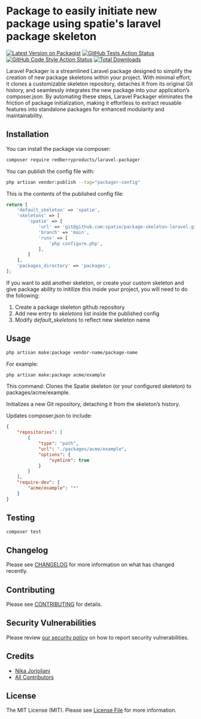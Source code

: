 # Package to easily initiate new package using spatie's laravel package skeleton

[![Latest Version on Packagist](https://img.shields.io/packagist/v/redberryproducts/laravel-packager.svg?style=flat-square)](https://packagist.org/packages/redberryproducts/laravel-packager)
[![GitHub Tests Action Status](https://img.shields.io/github/actions/workflow/status/redberryproducts/laravel-packager/run-tests.yml?branch=main&label=tests&style=flat-square)](https://github.com/redberryproducts/laravel-packager/actions?query=workflow%3Arun-tests+branch%3Amain)
[![GitHub Code Style Action Status](https://img.shields.io/github/actions/workflow/status/redberryproducts/laravel-packager/fix-php-code-style-issues.yml?branch=main&label=code%20style&style=flat-square)](https://github.com/redberryproducts/laravel-packager/actions?query=workflow%3A"Fix+PHP+code+style+issues"+branch%3Amain)
[![Total Downloads](https://img.shields.io/packagist/dt/redberryproducts/laravel-packager.svg?style=flat-square)](https://packagist.org/packages/redberryproducts/laravel-packager)

Laravel Packager is a streamlined Laravel package designed to simplify the creation of new package skeletons within your project. With minimal effort, it clones a customizable skeleton repository, detaches it from its original Git history, and seamlessly integrates the new package into your application’s composer.json. By automating these steps, Laravel Packager eliminates the friction of package initialization, making it effortless to extract reusable features into standalone packages for enhanced modularity and maintainability.

## Installation

You can install the package via composer:

```bash
composer require redberryproducts/laravel-packager
```

You can publish the config file with:

```bash
php artisan vendor:publish --tag="packager-config"
```

This is the contents of the published config file:

```php
return [
    'default_skeleton' => 'spatie',
    'skeletons' => [
        'spatie' => [
            'url' => 'git@github.com:spatie/package-skeleton-laravel.git',
            'branch' => 'main',
            'runs' => [
                'php configure.php',
            ],
        ]
    ],
    'packages_directory' => 'packages',
];
```

If you want to add another skeleton, or create your custom skeleton and give package ability to initilize this inside your project, you will need to do the following:
1. Create a package skeleton github repository
2. Add new entry to *skeletons* list inside the published config
3. Modify *default_skeletons* to reflect new skeleton name

## Usage

```bash
php artisan make:package vendor-name/package-name
```
For example:
```bash
php artisan make:package acme/example
```

This command:
Clones the Spatie skeleton (or your configured skeleton) to packages/acme/example.

Initializes a new Git repository, detaching it from the skeleton’s history.

Updates composer.json to include:
```json
{
    "repositories": [
        {
            "type": "path",
            "url": "./packages/acme/example",
            "options": {
                "symlink": true
            }
        }
    ],
    "require-dev": {
        "acme/example": "*"
    }
}
```

## Testing

```bash
composer test
```

## Changelog

Please see [CHANGELOG](CHANGELOG.md) for more information on what has changed recently.

## Contributing

Please see [CONTRIBUTING](CONTRIBUTING.md) for details.

## Security Vulnerabilities

Please review [our security policy](../../security/policy) on how to report security vulnerabilities.

## Credits

- [Nika Jorjoliani](https://github.com/RedberryProducts)
- [All Contributors](../../contributors)

## License

The MIT License (MIT). Please see [License File](LICENSE.md) for more information.
